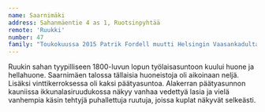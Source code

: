 ```yaml
---
name: Saarnimäki
address: Sahanmäentie 4 as 1, Ruotsinpyhtää
remote: 'Ruukki'
number: 47
family: "Toukokuussa 2015 Patrik Fordell muutti Helsingin Vaasankadulta idylliseen, pieneen ja rauhalliseen Ruotsinpyhtään Ruukkiin.\n– Olin saanut tarpeekseni suurkaupungin ruuhkasta ja nopeasta temposta. Olin siihen asti elänyt siellä koko elämäni. Sitten näin netistä ilmoituksen tästä vuokratalosta. Kävin katsomassa sitä ja ihastuin.\nFordell on ammatiltaan core perfomance coach. Hän ohjaa ja kouluttaa mm yritysjohtajia, yrittäjiä, erilaisia organisaatioita ja ryhmiä löytämään sisäisiä voimavarojaan.\nVapaa-aikana hän tykkää ruoanlaitosta ja harrastaa sekä tai chita että qigongia. Häntä miellyttää kaikki mikä elämässä on kaunista, ja Ruotsinpyhtäällä hänen ei tarvitse kuin katsoa ulos ikkunasta, nauttiakseen kauneudesta."
---
```

Ruukin sahan tyypilliseen 1800-luvun lopun työlaisasuntoon kuului huone ja hellahuone. Saarnimäen talossa tällaisia huoneistoja oli aikoinaan neljä. Lisäksi vinttikerroksessa oli kaksi päätyasuntoa. Alakerran päätyasunnon kauniissa ikkunalasiruudukossa näkyy vanhaa vedettyä lasia ja vielä vanhempia käsin tehtyjä puhallettuja ruutuja, joissa kuplat näkyvät selkeästi.
